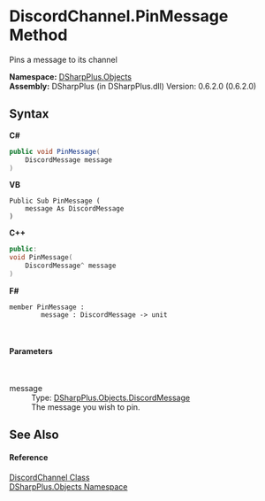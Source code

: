 # DiscordChannel.PinMessage Method 
 

Pins a message to its channel

**Namespace:**&nbsp;<a href="b70db947-75ff-488f-5245-350c6ca1e522">DSharpPlus.Objects</a><br />**Assembly:**&nbsp;DSharpPlus (in DSharpPlus.dll) Version: 0.6.2.0 (0.6.2.0)

## Syntax

**C#**<br />
``` C#
public void PinMessage(
	DiscordMessage message
)
```

**VB**<br />
``` VB
Public Sub PinMessage ( 
	message As DiscordMessage
)
```

**C++**<br />
``` C++
public:
void PinMessage(
	DiscordMessage^ message
)
```

**F#**<br />
``` F#
member PinMessage : 
        message : DiscordMessage -> unit 

```

<br />

#### Parameters
&nbsp;<dl><dt>message</dt><dd>Type: <a href="624f2cf1-a9bc-96bc-c884-33ba518d0b5d">DSharpPlus.Objects.DiscordMessage</a><br />The message you wish to pin.</dd></dl>

## See Also


#### Reference
<a href="44f2ec35-aa98-9c68-225e-7c35b7ee1739">DiscordChannel Class</a><br /><a href="b70db947-75ff-488f-5245-350c6ca1e522">DSharpPlus.Objects Namespace</a><br />